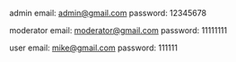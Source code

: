 admin
email: admin@gmail.com
password: 12345678

moderator
email: moderator@gmail.com
password: 11111111

user
email: mike@gmail.com
password: 111111
